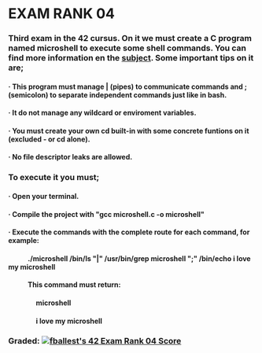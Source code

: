 # EXAM RANK 04

### Third exam in the 42 cursus. On it we must create a C program named microshell to execute some shell commands. You can find more information en the [subject](Subject/subject.en.txt). Some important tips on it are; 
#### · This program must manage | (pipes) to communicate commands and ; (semicolon) to separate independent commands just like in bash.
#### · It do not manage any wildcard or enviroment variables.
#### · You must create your own cd built-in with some concrete funtions on it (excluded - or cd alone).
#### · No file descriptor leaks are allowed.

### To execute it you must;
#### · Open your terminal.
#### · Compile the project with "gcc microshell.c -o microshell"
#### · Execute the commands with the complete route for each command, for example: 
#### &nbsp;&nbsp;&nbsp;&nbsp;&nbsp;&nbsp;&nbsp;&nbsp;&nbsp;&nbsp;&nbsp;&nbsp;./microshell /bin/ls "|" /usr/bin/grep microshell ";" /bin/echo i love my microshell
#### &nbsp;&nbsp;&nbsp;&nbsp;&nbsp;&nbsp;&nbsp;&nbsp;&nbsp;&nbsp;&nbsp;&nbsp;This command must return:
#### &nbsp;&nbsp;&nbsp;&nbsp;&nbsp;&nbsp;&nbsp;&nbsp;&nbsp;&nbsp;&nbsp;&nbsp;&nbsp;&nbsp;&nbsp;&nbsp;&nbsp;microshell
#### &nbsp;&nbsp;&nbsp;&nbsp;&nbsp;&nbsp;&nbsp;&nbsp;&nbsp;&nbsp;&nbsp;&nbsp;&nbsp;&nbsp;&nbsp;&nbsp;&nbsp;i love my microshell

### Graded: [![fballest's 42 Exam Rank 04 Score](https://badge42.vercel.app/api/v2/cl45d74de005409l9l5r3ozl6/project/2504175)](https://github.com/JaeSeoKim/badge42)
